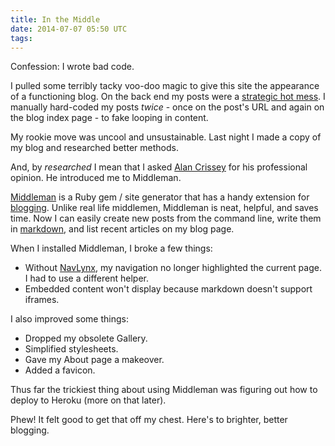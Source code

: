 ```yaml
---
title: In the Middle
date: 2014-07-07 05:50 UTC
tags:
---
```


Confession: I wrote bad code.

I pulled some terribly tacky voo-doo magic to give this site the appearance of a functioning blog. On the back end my posts were a [strategic hot mess](/img/strategichotmess.jpg). I manually hard-coded my posts _twice_ - once on the post's URL and again on the blog index page - to fake looping in content.

My rookie move was uncool and unsustainable. Last night I made a copy of my blog and researched better methods.

And, by _researched_ I mean that I asked [Alan Crissey](https://twitter.com/alancrissey) for his professional opinion. He introduced me to Middleman.

[Middleman](http://middlemanapp.com/) is a Ruby gem / site generator that has a handy extension for [blogging](http://middlemanapp.com/basics/blogging/). Unlike real life middlemen, Middleman is neat, helpful, and saves time. Now I can easily create new posts from the command line, write them in [markdown](http://whatismarkdown.com/), and list recent articles on my blog page.

When I installed Middleman, I broke a few things:

* Without [NavLynx](https://gist.github.com/greypants/3279194), my navigation no longer highlighted the current page. I had to use a different helper.  
* Embedded content won't display because markdown doesn't support iframes.

I also improved some things:

* Dropped my obsolete Gallery.
* Simplified stylesheets.
* Gave my About page a makeover.
* Added a favicon. <i class="fa fa-rebel"></i>

Thus far the trickiest thing about using Middleman was figuring out how to deploy to Heroku (more on that later).

Phew! It felt good to get that off my chest. Here's to brighter, better blogging. 

 